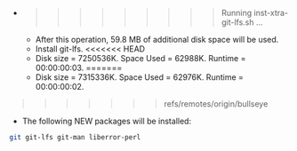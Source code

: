 * >>>>>>>>> Running inst-xtra-git-lfs.sh ...
  * After this operation, 59.8 MB of additional disk space will be used.
  * Install git-lfs.
<<<<<<< HEAD
  * Disk size = 7250536K. Space Used = 62988K. Runtime = 00:00:00:03.
=======
  * Disk size = 7315336K. Space Used = 62976K. Runtime = 00:00:00:02.
>>>>>>> refs/remotes/origin/bullseye
  * The following NEW packages will be installed:
  ```bash
git git-lfs git-man liberror-perl
  ```
